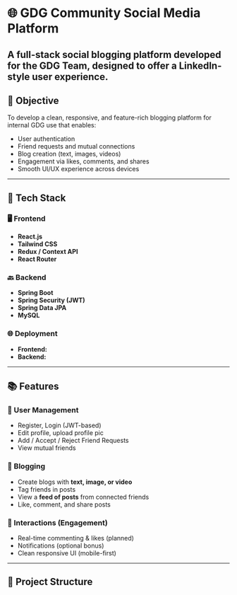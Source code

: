 # 🌐 GDG Community Social Media Platform

A **full-stack social blogging platform** developed for the GDG Team, designed to offer a LinkedIn-style user experience. 
---

## 🧠 Objective

To develop a clean, responsive, and feature-rich blogging platform for internal GDG use that enables:
- User authentication
- Friend requests and mutual connections
- Blog creation (text, images, videos)
- Engagement via likes, comments, and shares
- Smooth UI/UX experience across devices

---

## 🚀 Tech Stack

### 🖥️ Frontend
- **React.js**
- **Tailwind CSS**
- **Redux / Context API**
- **React Router**

### 🔙 Backend
- **Spring Boot**
- **Spring Security (JWT)**
- **Spring Data JPA**
- **MySQL**

### 🌐 Deployment
- **Frontend:** 
- **Backend:**

---

## 📚 Features

### 👤 User Management
- Register, Login (JWT-based)
- Edit profile, upload profile pic
- Add / Accept / Reject Friend Requests
- View mutual friends

### 📝 Blogging
- Create blogs with **text, image, or video**
- Tag friends in posts
- View a **feed of posts** from connected friends
- Like, comment, and share posts

### 🔔 Interactions (Engagement)
- Real-time commenting & likes (planned)
- Notifications (optional bonus)
- Clean responsive UI (mobile-first)

---

## 📁 Project Structure


